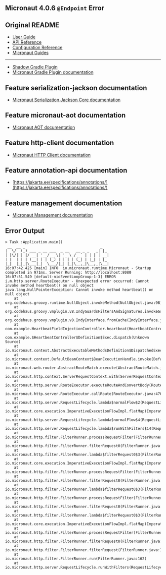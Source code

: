 ## Micronaut 4.0.6 `@Endpoint` Error

## Original README
- [User Guide](https://docs.micronaut.io/4.0.6/guide/index.html)
- [API Reference](https://docs.micronaut.io/4.0.6/api/index.html)
- [Configuration Reference](https://docs.micronaut.io/4.0.6/guide/configurationreference.html)
- [Micronaut Guides](https://guides.micronaut.io/index.html)
---

- [Shadow Gradle Plugin](https://plugins.gradle.org/plugin/com.github.johnrengelman.shadow)
- [Micronaut Gradle Plugin documentation](https://micronaut-projects.github.io/micronaut-gradle-plugin/latest/)
## Feature serialization-jackson documentation

- [Micronaut Serialization Jackson Core documentation](https://micronaut-projects.github.io/micronaut-serialization/latest/guide/)


## Feature micronaut-aot documentation

- [Micronaut AOT documentation](https://micronaut-projects.github.io/micronaut-aot/latest/guide/)


## Feature http-client documentation

- [Micronaut HTTP Client documentation](https://docs.micronaut.io/latest/guide/index.html#nettyHttpClient)


## Feature annotation-api documentation

- [https://jakarta.ee/specifications/annotations/](https://jakarta.ee/specifications/annotations/)


## Feature management documentation

- [Micronaut Management documentation](https://docs.micronaut.io/latest/guide/index.html#management)


## Error Output
```
> Task :Application.main()
 __  __ _                                  _   
|  \/  (_) ___ _ __ ___  _ __   __ _ _   _| |_ 
| |\/| | |/ __| '__/ _ \| '_ \ / _` | | | | __|
| |  | | | (__| | | (_) | | | | (_| | |_| | |_ 
|_|  |_|_|\___|_|  \___/|_| |_|\__,_|\__,_|\__|
16:07:42.425 [main] INFO  io.micronaut.runtime.Micronaut - Startup completed in 971ms. Server Running: http://localhost:8080
16:07:51.549 [default-nioEventLoopGroup-1-3] ERROR i.m.http.server.RouteExecutor - Unexpected error occurred: Cannot invoke method heartbeat() on null object
java.lang.NullPointerException: Cannot invoke method heartbeat() on null object
    at org.codehaus.groovy.runtime.NullObject.invokeMethod(NullObject.java:98)
    at org.codehaus.groovy.vmplugin.v8.IndyGuardsFiltersAndSignatures.invokeGroovyObjectInvoker(IndyGuardsFiltersAndSignatures.java:149)
    at org.codehaus.groovy.vmplugin.v8.IndyInterface.fromCache(IndyInterface.java:321)
    at com.example.HeartbeatFieldInjectionController.heartbeat(HeartbeatController.groovy:19)
    at com.example.$HeartbeatController$Definition$Exec.dispatch(Unknown Source)
    at io.micronaut.context.AbstractExecutableMethodsDefinition$DispatchedExecutableMethod.invoke(AbstractExecutableMethodsDefinition.java:442)
    at io.micronaut.context.DefaultBeanContext$BeanExecutionHandle.invoke(DefaultBeanContext.java:3858)
    at io.micronaut.web.router.AbstractRouteMatch.execute(AbstractRouteMatch.java:223)
    at io.micronaut.http.context.ServerRequestContext.with(ServerRequestContext.java:74)
    at io.micronaut.http.server.RouteExecutor.executeRouteAndConvertBody(RouteExecutor.java:480)
    at io.micronaut.http.server.RouteExecutor.callRoute(RouteExecutor.java:470)
    at io.micronaut.http.server.RequestLifecycle.lambda$normalFlow$2(RequestLifecycle.java:146)
    at io.micronaut.core.execution.ImperativeExecutionFlowImpl.flatMap(ImperativeExecutionFlowImpl.java:72)
    at io.micronaut.http.server.RequestLifecycle.lambda$normalFlow$4(RequestLifecycle.java:146)
    at io.micronaut.http.server.RequestLifecycle.lambda$runWithFilters$14(RequestLifecycle.java:264)
    at io.micronaut.http.filter.FilterRunner.processRequestFilter(FilterRunner.java:306)
    at io.micronaut.http.filter.FilterRunner.filterRequest0(FilterRunner.java:183)
    at io.micronaut.http.filter.FilterRunner.lambda$filterRequest0$3(FilterRunner.java:183)
    at io.micronaut.core.execution.ImperativeExecutionFlowImpl.flatMap(ImperativeExecutionFlowImpl.java:72)
    at io.micronaut.http.filter.FilterRunner.processRequestFilter(FilterRunner.java:272)
    at io.micronaut.http.filter.FilterRunner.filterRequest0(FilterRunner.java:183)
    at io.micronaut.http.filter.FilterRunner.lambda$filterRequest0$3(FilterRunner.java:183)
    at io.micronaut.http.filter.FilterRunner.processRequestFilter(FilterRunner.java:242)
    at io.micronaut.http.filter.FilterRunner.filterRequest0(FilterRunner.java:183)
    at io.micronaut.http.filter.FilterRunner.lambda$filterRequest0$3(FilterRunner.java:183)
    at io.micronaut.core.execution.ImperativeExecutionFlowImpl.flatMap(ImperativeExecutionFlowImpl.java:72)
    at io.micronaut.http.filter.FilterRunner.processRequestFilter(FilterRunner.java:272)
    at io.micronaut.http.filter.FilterRunner.filterRequest0(FilterRunner.java:183)
    at io.micronaut.http.filter.FilterRunner.filterRequest(FilterRunner.java:167)
    at io.micronaut.http.filter.FilterRunner.run(FilterRunner.java:162)
    at io.micronaut.http.server.RequestLifecycle.runWithFilters(RequestLifecycle.java:281)
```
